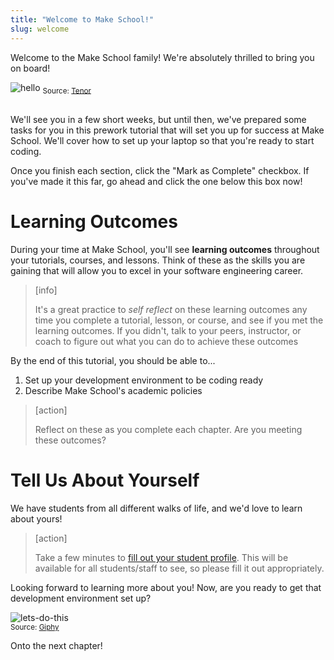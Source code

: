 ```yaml
---
title: "Welcome to Make School!"
slug: welcome
---
```


Welcome to the Make School family! We're absolutely thrilled to bring you on board!

![hello](https://media1.tenor.com/images/7579a792cffb3e35c5ae81669a8a3bb4/tenor.gif?itemid=12198352)
<sub> Source: [Tenor](https://tenor.com/view/yay-bobs-burger-excited-happiness-hello-gif-12198352) </sub><br/><br/>

We'll see you in a few short weeks, but until then, we've prepared some tasks for you in this prework tutorial that will set you up for success at Make School. We'll cover how to set up your laptop so that you're ready to start coding.

Once you finish each section, click the "Mark as Complete" checkbox. If you've made it this far, go ahead and click the one below this box now!

# Learning Outcomes

During your time at Make School, you'll see **learning outcomes** throughout your tutorials, courses, and lessons. Think of these as the skills you are gaining that will allow you to excel in your software engineering career.

> [info]
>
> It's a great practice to _self reflect_ on these learning outcomes any time you complete a tutorial, lesson, or course, and see if you met the learning outcomes. If you didn't, talk to your peers, instructor, or coach to figure out what you can do to achieve these outcomes

By the end of this tutorial, you should be able to...

1. Set up your development environment to be coding ready
1. Describe Make School's academic policies

> [action]
>
> Reflect on these as you complete each chapter. Are you meeting these outcomes?

# Tell Us About Yourself

We have students from all different walks of life, and we'd love to learn about yours!

> [action]
>
> Take a few minutes to [fill out your student profile](https://forms.gle/fV1toy8veKdeDf9G7). This will be available for all students/staff to see, so please fill it out appropriately.

Looking forward to learning more about you! Now, are you ready to get that development environment set up?

![lets-do-this](https://media.giphy.com/media/Cx0JktG3wBWvu/giphy.gif)
<br/><sub> Source: [Giphy](https://media.giphy.com/media/Cx0JktG3wBWvu/giphy.gif) </sub>

Onto the next chapter!
